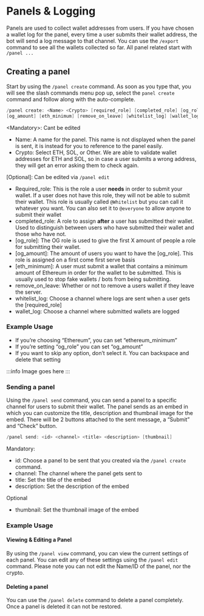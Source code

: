 # Panels & Logging

Panels are used to collect wallet addresses from users. If you have chosen a wallet log for the panel, every time a user submits their wallet address, the bot will send a log message to that channel. You can use the `/export` command to see all the wallets collected so far. All panel related start with `/panel ...` 

## Creating a panel

Start by using the `/panel create` command. As soon as you type that, you will see the slash commands menu pop up, select the `panel create` command and follow along with the auto-complete. 

```go
/panel create: <Name> <Crypto> [required_role] [completed_role] [og_role] 
[og_amount] [eth_minimum] [remove_on_leave] [whitelist_log] [wallet_log]
```

\<Mandatory\>: Cant be edited

- Name: A name for the panel. This name is not displayed when the panel is sent, it is instead for you to reference to the panel easily.
- Crypto: Select ETH, SOL, or Other. We are able to validate wallet addresses for ETH and SOL, so in case a user submits a wrong address, they will get an error asking them to check again.

[Optional]: Can be edited via `/panel edit`

- Required_role: This is the role a user **needs** in order to submit your wallet. If a user does not have this role, they will not be able to submit their wallet. This role is usually called `@Whitelist` but you can call it whatever you want. You can also set it to `@everyone` to allow anyone to submit their wallet
- completed_role: A role to assign **after** a user has submitted their wallet. Used to distinguish between users who have submitted their wallet and those who have not.
- [og_role]: The OG role is used to give the first X amount of people a role for submitting their wallet.
- [og_amount]: The amount of users you want to have the [og_role]. This role is assigned on a first come first serve basis
- [eth_minimum]: A user must submit a wallet that contains a minimum amount of Ethereum in order for the wallet to be submitted. This is usually used to stop fake wallets / bots from being submitting.
- remove_on_leave: Whether or not to remove a users wallet if they leave the server.
- whitelist_log: Choose a channel where logs are sent when a user gets the [required_role]
- wallet_log: Choose a channel where submitted wallets are logged

### Example Usage

- If you’re choosing “Ethereum”, you can set “ethereum_minimum”
- If you’re setting “og_role” you can set “og_amount”
- If you want to skip any option, don’t select it. You can backspace and delete that setting

:::info
Image goes here
:::

### Sending a panel

Using the `/panel send` command, you can send a panel to a specific channel for users to submit their wallet. The panel sends as an embed in which you can customize the title, description and thumbnail image for the embed. There will be 2 buttons attached to the sent message, a “Submit” and “Check” button. 

```go
/panel send: <id> <channel> <title> <description> [thumbnail]
```

Mandatory:

- id: Choose a panel to be sent that you created via the `/panel create` command.
- channel: The channel where the panel gets sent to
- title: Set the title of the embed
- description: Set the description of the embed

Optional

- thumbnail: Set the thumbnail image of the embed

### Example Usage

#### Viewing & Editing a Panel

By using the `/panel view` command, you can view the current settings of each panel. You can edit any of these settings using the `/panel edit` command. Please note you can not edit the Name/ID of the panel, nor the crypto. 

#### Deleting a panel

You can use the `/panel delete` command to delete a panel completely. Once a panel is deleted it can not be restored. 

